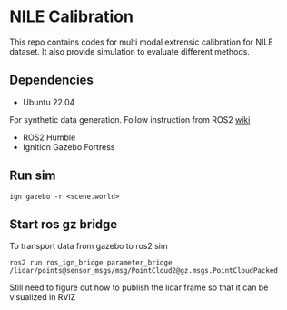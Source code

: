 # NILE Calibration  
This repo contains codes for multi modal extrensic calibration for NILE dataset. It also provide simulation to evaluate different methods.

## Dependencies

* Ubuntu 22.04

For synthetic data generation. Follow instruction from ROS2 [wiki](https://docs.ros.org/en/humble/Tutorials/Advanced/Simulators/Gazebo/Gazebo.html)
* ROS2 Humble
* Ignition Gazebo Fortress

## Run sim
```
ign gazebo -r <scene.world>
```

## Start ros gz bridge
To transport data from gazebo to ros2 sim
```
ros2 run ros_ign_bridge parameter_bridge /lidar/points@sensor_msgs/msg/PointCloud2@gz.msgs.PointCloudPacked
```

Still need to figure out how to publish the lidar frame so that it can be visualized in RVIZ
  
